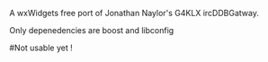 A wxWidgets free port of Jonathan Naylor's G4KLX ircDDBGatway.

Only depenedencies are boost and libconfig

#Not usable yet !
